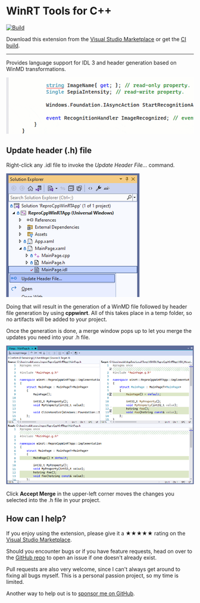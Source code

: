 [marketplace]: https://marketplace.visualstudio.com/items?itemName=MadsKristensen.MIDL
[vsixgallery]: http://vsixgallery.com/extension/MIDL.148cb49f-0d60-482a-a9ca-800f2b6c579b/
[repo]:https://github.com/madskristensen/MIDL

# WinRT Tools for C++

[![Build](https://github.com/madskristensen/MIDL/actions/workflows/build.yaml/badge.svg)](https://github.com/madskristensen/MIDL/actions/workflows/build.yaml)

Download this extension from the [Visual Studio Marketplace][marketplace]
or get the [CI build][vsixgallery].

--------------------------------------

Provides language support for IDL 3 and header generation based on WinMD transformations.

![Suggested Actions](art/suggested-actions.gif)

## Update header (.h) file
Right-click any .idl file to invoke the *Update Header File...* command.

![Context Menu](art/context-menu.png)

Doing that will result in the generation of a WinMD file followed by header file generation by using **cppwinrt**. All of this takes place in a temp folder, so no artifacts will be added to your project.

Once the generation is done, a merge window pops up to let you merge the updates you need into your .h file.

![Merge](art/merge.png)

Click **Accept Merge** in the upper-left corner moves the changes you selected into the .h file in your project.

## How can I help?
If you enjoy using the extension, please give it a ★★★★★ rating on the [Visual Studio Marketplace][marketplace].

Should you encounter bugs or if you have feature requests, head on over to the [GitHub repo][repo] to open an issue if one doesn't already exist.

Pull requests are also very welcome, since I can't always get around to fixing all bugs myself. This is a personal passion project, so my time is limited.

Another way to help out is to [sponsor me on GitHub](https://github.com/sponsors/madskristensen).